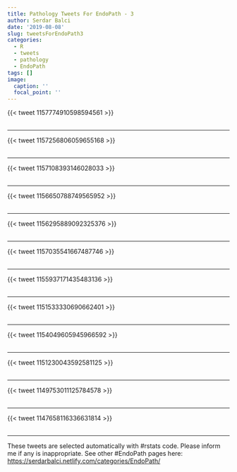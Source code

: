 ```yaml
---
title: Pathology Tweets For EndoPath - 3
author: Serdar Balci
date: '2019-08-08'
slug: tweetsForEndoPath3
categories:
  - R
  - tweets
  - pathology
  - EndoPath
tags: []
image:
  caption: ''
  focal_point: ''
---
```



{{< tweet 1157774910598594561 >}}
<br>
<br>
<hr>
{{< tweet 1157256806059655168 >}}
<br>
<br>
<hr>
{{< tweet 1157108393146028033 >}}
<br>
<br>
<hr>
{{< tweet 1156650788749565952 >}}
<br>
<br>
<hr>
{{< tweet 1156295889092325376 >}}
<br>
<br>
<hr>
{{< tweet 1157035541667487746 >}}
<br>
<br>
<hr>
{{< tweet 1155937171435483136 >}}
<br>
<br>
<hr>
{{< tweet 1151533330690662401 >}}
<br>
<br>
<hr>
{{< tweet 1154049605945966592 >}}
<br>
<br>
<hr>
{{< tweet 1151230043592581125 >}}
<br>
<br>
<hr>
{{< tweet 1149753011125784578 >}}
<br>
<br>
<hr>
{{< tweet 1147658116336631814 >}}
<br>
<br>
<hr>


These tweets are selected automatically with #rstats code. Please inform me if any is inappropriate.
See other #EndoPath pages here: https://serdarbalci.netlify.com/categories/EndoPath/
